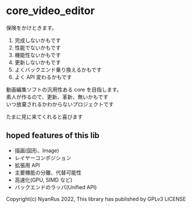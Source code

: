 # core_video_editor

保険をかけときます。

1. 完成しないかもです
2. 性能でないかもです
3. 機能性ないかもです
4. 更新しないかもです
5. よくバックエンド乗り換えるかもです
6. よく API 変わるかもです

動画編集ソフトの汎用性ある core を目指します。\
素人が作るので、更新、革新、無いかもです \
いつ放棄されるかわからないプロジェクトです

たまに見に来てくれると喜びます

## hoped features of this lib

- 描画(図形、Image)
- レイヤーコンポジション
- 拡張用 API
- 主要機能の分離、代替可能性
- 高速化(GPU, SIMD など)
- バックエンドのラッパ(Unified API)

Copyright(c) NyanRus 2022,
This library has published by GPLv3 LICENSE

